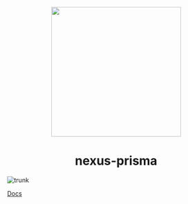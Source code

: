 <p align="center">
  <img src="https://i.imgur.com/8qvElTM.png" width="300" align="center" />
  <h1 align="center">nexus-prisma</h1>
</p>

![trunk](https://github.com/graphql-nexus/nexus-schema-plugin-prisma/workflows/trunk/badge.svg)

[Docs](https://www.nexusjs.org/#/components/schema/plugins/prisma)
